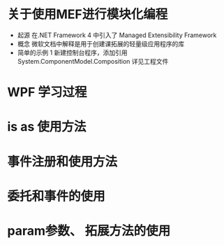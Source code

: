 # 关于使用MEF进行模块化编程
* 起源
在.NET Framework 4 中引入了 Managed Extensibility Framework 
* 概念
微软文档中解释是用于创建课拓展的轻量级应用程序的库
* 简单的示例
1 新建控制台程序，添加引用System.ComponentModel.Composition
详见工程文件



# WPF 学习过程

# is as 使用方法

# 事件注册和使用方法

# 委托和事件的使用

# param参数、 拓展方法的使用
